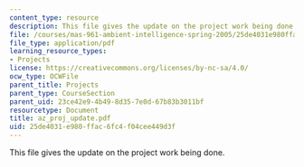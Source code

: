 ```yaml
---
content_type: resource
description: This file gives the update on the project work being done.
file: /courses/mas-961-ambient-intelligence-spring-2005/25de4031e980ffac6fc4f04cee449d3f_az_proj_update.pdf
file_type: application/pdf
learning_resource_types:
- Projects
license: https://creativecommons.org/licenses/by-nc-sa/4.0/
ocw_type: OCWFile
parent_title: Projects
parent_type: CourseSection
parent_uid: 23ce42e9-4b49-8d35-7e0d-67b83b3011bf
resourcetype: Document
title: az_proj_update.pdf
uid: 25de4031-e980-ffac-6fc4-f04cee449d3f
---
```

This file gives the update on the project work being done.